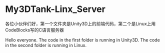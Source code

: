 # My3DTank-Linx_Server
各位小伙伴们好，第一个文件夹是Unity3D上的前端代码，第二个是Linux上用CodeBlocks写的C语言服务器

Hello everyone. The code in the first folder is running in Unity3D. The code in the second folder is running in Linux.

